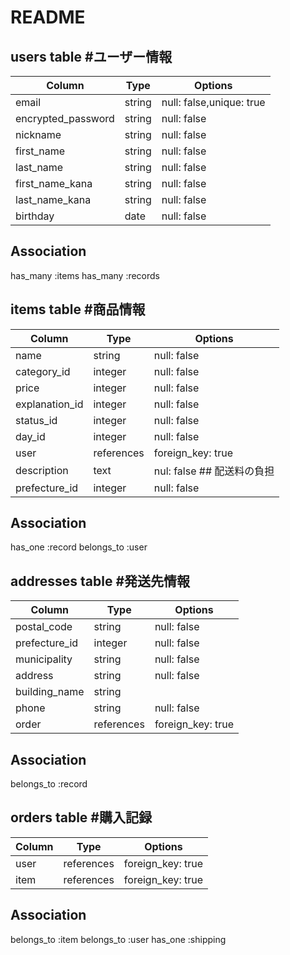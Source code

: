 # README

## users table #ユーザー情報

| Column             | Type                | Options                 |
|--------------------|---------------------|-------------------------|
| email              | string              | null: false,unique: true|
| encrypted_password | string              | null: false             |
| nickname           | string              | null: false             |
| first_name         | string              | null: false             |
| last_name          | string              | null: false             |
| first_name_kana         | string              | null: false             |
| last_name_kana           | string              | null: false             |
| birthday            | date              | null: false



## Association

has_many :items
has_many :records


## items table #商品情報

 Column             | Type                | Options                 |
|-------------------|---------------------|-------------------------|
| name              | string              | null: false             |
| category_id          | integer              | null: false             |
| price             | integer             | null: false             |
| explanation_id       | integer             | null: false             |
| status_id            | integer             | null: false             |
| day_id              | integer              | null: false             |
| user              | references           | foreign_key: true       |
| description        | text             | nul: false               ## 配送料の負担
| prefecture_id       | integer              | null: false             |
## Association


has_one :record
belongs_to :user

## addresses table  #発送先情報

 Column             | Type                | Options                 |
|----------------|---------------------|-------------------------|
| postal_code           | string              | null: false             |
| prefecture_id         | integer              | null: false             |
| municipality      | string              | null: false             |
| address             | string              | null: false             |
| building_name       | string              |                         |
| phone               | string              | null: false             |
| order              | references          | foreign_key: true       |  

## Association
belongs_to :record


## orders table #購入記録

 Column             | Type                | Options                 |
|--------------------|---------------------|-------------------------|
| user        | references              | foreign_key: true             |
| item         | references              | foreign_key: true           |


## Association

belongs_to :item
belongs_to :user
has_one :shipping

